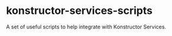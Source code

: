 # konstructor-services-scripts
A set of useful scripts to help integrate with Konstructor Services.
